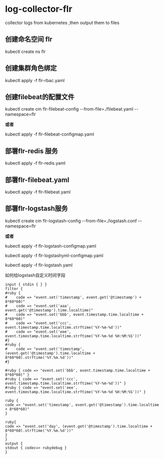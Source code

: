 # log-collector-flr

collector logs from kubernetes ,then output them to files

## 创建命名空间  flr 

kubectl create ns  flr 

## 创建集群角色绑定

kubectl apply -f flr-rbac.yaml 

## 创建filebeat的配置文件 

kubectl create cm flr-filebeat-config --from-file=./filebeat.yaml  --namespace=flr

**或者**

kubectl apply -f flr-filebeat-configmap.yaml 

## 部署flr-redis 服务

kubectl apply -f flr-redis.yaml 

## 部署flr-filebeat.yaml  

kubectl apply -f flr-filebeat.yaml 

## 部署flr-logstash服务

kubectl create cm flr-logstash-config --from-file=./logstash.conf  --namespace=flr

**或者**

kubectl apply -f flr-logstash-configmap.yaml

kubectl apply -f flr-logstashyml-configmap.yaml

kubectl apply -f flr-logstash.yaml


如何给logstash自定义时间字段
```
input { stdin { } }
filter {
#ruby {
#    code => "event.set('timestamp', event.get('@timestamp') + 8*60*60)" 
#    code => "event.set('aaa', event.get('@timestamp').time.localtime)"
#    code => "event.set('bbb', event.timestamp.time.localtime + 8*60*60)"
#    code => "event.set('ccc', event.timestamp.time.localtime.strftime('%Y-%m-%d'))"
#    code => "event.set('eee', event.timestamp.time.localtime.strftime('%Y-%m-%d %H:%M:%S'))"
#}
#ruby { 
#    code => "event.set('timestamp', (event.get('@timestamp').time.localtime + 8*60*60).strftime('%Y.%m.%d'))"    
#}

#ruby { code => "event.set('bbb', event.timestamp.time.localtime + 8*60*60)" }
#ruby { code => "event.set('ccc', event.timestamp.time.localtime.strftime('%Y-%m-%d'))" }
#ruby { code => "event.set('eee', event.timestamp.time.localtime.strftime('%Y-%m-%d %H:%M:%S'))" }

ruby { 
code => "event.set('timestamp', event.get('@timestamp').time.localtime + 8*60*60)" 
}

ruby{
code => "event.set('day', (event.get('@timestamp').time.localtime + 8*60*60).strftime('%Y.%m.%d'))"
}
}
output {
stdout { codec=> rubydebug }
}
```
